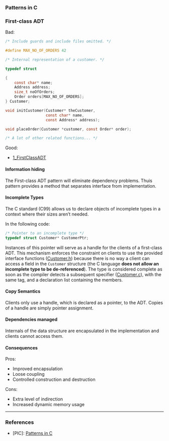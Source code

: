 ### **Patterns in C**

### First-class ADT

Bad:

```c
/* Include guards and include files omitted. */

#define MAX_NO_OF_ORDERS 42

/* Internal representation of a customer. */

typedef struct

{
    const char* name;
    Address address;
    size_t noOfOrders;
    Order orders[MAX_NO_OF_ORDERS];
} Customer;

void initCustomer(Customer* theCustomer,
                  const char* name,
                  const Address* address);

void placeOrder(Customer *customer, const Order* order);

/* A lot of other related functions... */
```

Good:

* [1_FirstClassADT](https://github.com/adamtornhill/PatternsInC/tree/master/1_FirstClassADT)

#### Information hiding

The First-class ADT pattern will eliminate dependency problems. Thuis pattern provides a method that separates interface from implementation.

#### Incomplete Types

The C standard (C99) allows us to declare objects of incomplete types in a context where their sizes aren’t needed.

In the following code:

```c
/* Pointer to an incomplete type */
typedef struct Customer* CustomerPtr;
```
Instances of this pointer will serve as a handle for the clients of a first-class ADT. This mechanism enforces the constraint on clients to use the provided interface functions ([Customer.h](https://github.com/adamtornhill/PatternsInC/blob/master/1_FirstClassADT/Customer.h)) because there is no way a client can access a field in the `Customer` structure (the C language **does not allow an incomplete type to be de-referenced**). The type is considered complete as soon as the compiler detects a subsequent specifier ([Customer.c](https://github.com/adamtornhill/PatternsInC/blob/master/1_FirstClassADT/Customer.c#L5)), with the same tag, and a declaration list containing the members.

#### Copy Semantics

Clients only use a handle, which is declared as a pointer, to the ADT. Copies of a handle are simply pointer assignment.

#### Dependencies managed

Internals of the data structure are encapsulated in the implementation and clients cannot access them.

#### Consequences
Pros:

* Improved encapsulation
* Loose coupling
* Controlled construction and destruction

Cons:

* Extra level of indirection
* Increased dynamic memory usage

- - -

### References

* [PIC]: [Patterns in C](https://github.com/adamtornhill/PatternsInC)
